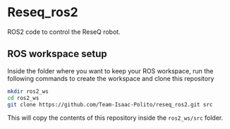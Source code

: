 # Reseq_ros2

ROS2 code to control the ReseQ robot.

## ROS workspace setup

Inside the folder where you want to keep your ROS workspace, run the following commands to create the workspace and clone this repository

```bash
mkdir ros2_ws
cd ros2_ws
git clone https://github.com/Team-Isaac-Polito/reseq_ros2.git src
```

This will copy the contents of this repository inside the `ros2_ws/src` folder.
